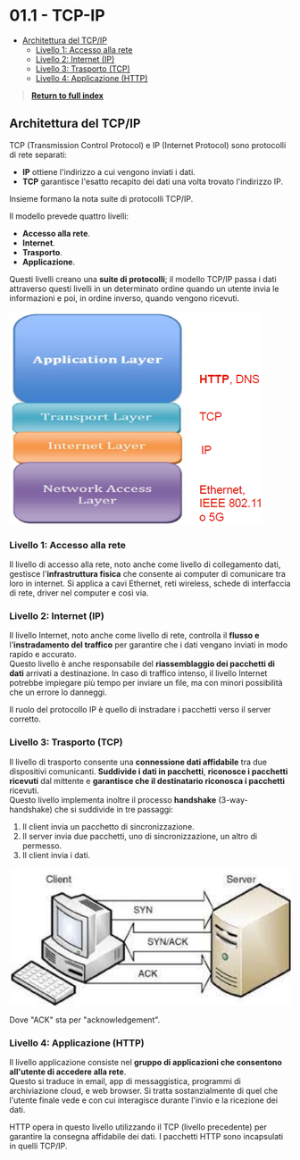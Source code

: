 # 01.1 - TCP-IP <!-- omit from toc -->

- [Architettura del TCP/IP](#architettura-del-tcpip)
  - [Livello 1: Accesso alla rete](#livello-1-accesso-alla-rete)
  - [Livello 2: Internet (IP)](#livello-2-internet-ip)
  - [Livello 3: Trasporto (TCP)](#livello-3-trasporto-tcp)
  - [Livello 4: Applicazione (HTTP)](#livello-4-applicazione-http)

> [**Return to full index**](00%20-%20Index.md)

## Architettura del TCP/IP

TCP (Transmission Control Protocol) e IP (Internet Protocol) sono protocolli di rete separati:

- **IP** ottiene l'indirizzo a cui vengono inviati i dati.
- **TCP** garantisce l'esatto recapito dei dati una volta trovato l'indirizzo IP.

Insieme formano la nota suite di protocolli TCP/IP.

Il modello prevede quattro livelli:
- **Accesso alla rete**.
- **Internet**.
- **Trasporto**.
- **Applicazione**.

Questi livelli creano una **suite di protocolli**; il modello TCP/IP passa i dati attraverso questi livelli in un determinato ordine quando un utente invia le informazioni e poi, in ordine inverso, quando vengono ricevuti.

![stack_TCP-IP](resources/stack_TCP-IP.png)

### Livello 1: Accesso alla rete

Il livello di accesso alla rete, noto anche come livello di collegamento dati, gestisce l'**infrastruttura fisica** che consente ai computer di comunicare tra loro in internet. Si applica a cavi Ethernet, reti wireless, schede di interfaccia di rete, driver nel computer e così via.

### Livello 2: Internet (IP)

Il livello Internet, noto anche come livello di rete, controlla il **flusso e** l'**instradamento del traffico** per garantire che i dati vengano inviati in modo rapido e accurato. 
\
Questo livello è anche responsabile del **riassemblaggio dei pacchetti di dati** arrivati a destinazione. In caso di traffico intenso, il livello Internet potrebbe impiegare più tempo per inviare un file, ma con minori possibilità che un errore lo danneggi.

Il ruolo del protocollo IP è quello di instradare i pacchetti verso il server corretto.

### Livello 3: Trasporto (TCP)

Il livello di trasporto consente una **connessione dati affidabile** tra due dispositivi comunicanti. **Suddivide i dati in pacchetti**, **riconosce i pacchetti ricevuti** dal mittente e **garantisce che il destinatario riconosca i pacchetti** ricevuti.
\
Questo livello implementa inoltre il processo **handshake** (3-way-handshake) che si suddivide in tre passaggi:
1. Il client invia un pacchetto di sincronizzazione.
2. Il server invia due pacchetti, uno di sincronizzazione, un altro di permesso.
3. Il client invia i dati.

![TCP](resources/TCP.png)

Dove "ACK" sta per "acknowledgement".

### Livello 4: Applicazione (HTTP)

Il livello applicazione consiste nel **gruppo di applicazioni che consentono all'utente di accedere alla rete**. 
\
Questo si traduce in email, app di messaggistica, programmi di archiviazione cloud, e web browser. Si tratta sostanzialmente di quel che l'utente finale vede e con cui interagisce durante l'invio e la ricezione dei dati.

HTTP opera in questo livello utilizzando il TCP (livello precedente) per garantire la consegna affidabile dei dati. I pacchetti HTTP sono incapsulati in quelli TCP/IP.
